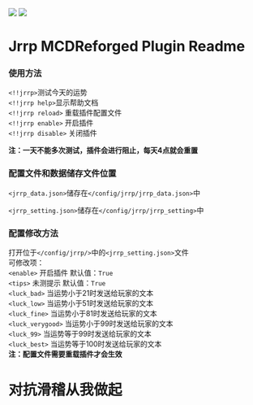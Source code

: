 ![](https://img.shields.io/badge/Python-%3E%3D3.7-blue) ![](https://img.shields.io/badge/MCDReforged-%3E%3D2.0-green)
# Jrrp MCDReforged Plugin Readme
### 使用方法
`<!!jrrp>`测试今天的运势  
`<!!jrrp help>`显示帮助文档  
`<!!jrrp reload>` 重载插件配置文件  
`<!!jrrp enable>` 开启插件  
`<!!jrrp disable>` 关闭插件  
  
**注：一天不能多次测试，插件会进行阻止，每天4点就会重置**
### 配置文件和数据储存文件位置

`<jrrp_data.json>`储存在`</config/jrrp/jrrp_data.json>`中  

`<jrrp_setting.json>`储存在`</config/jrrp/jrrp_setting>`中  

### 配置修改方法
打开位于`</config/jrrp/>`中的`<jrrp_setting.json>`文件  
可修改项：  
`<enable>` 开启插件 默认值：`True`  
`<tips>` 未测提示 默认值：`True`  
`<luck_bad>` 当运势小于21时发送给玩家的文本  
`<luck_low>`  当运势小于51时发送给玩家的文本  
`<luck_fine>` 当运势小于81时发送给玩家的文本  
`<luck_verygood>` 当运势小于99时发送给玩家的文本  
`<luck_99>` 当运势等于99时发送给玩家的文本  
`<luck_best>` 当运势等于100时发送给玩家的文本  
**注：配置文件需要重载插件才会生效**

# 对抗滑稽从我做起
